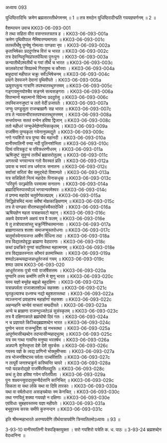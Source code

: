 अध्यायः 093

युधिष्ठिरादिभिः क्रमेण ब्रह्मसरस्तीर्थगमनम् ॥ 1 ॥ तत्र शमठेन युधिष्ठिरादीन्प्रति गययज्ञवर्णनम् ॥ 2 ॥

वैशम्पायन उवाच 	KK03-06-093-001  
ते तथा सहिता वीरा वसन्तस्तत्रतत्र ह ।	KK03-06-093-001a  
क्रमेण पृथिवीपाल नैमिषारण्यमागताः ॥	KK03-06-093-001c  
ततस्तीर्थेषु पुण्येषु गोमत्याः पाण्डवा नृप ।	KK03-06-093-002a  
कृताभिषेकाः प्रददुर्गाश्च वित्तं च भारत ॥	KK03-06-093-002c  
तत्र देवान्पितॄन्विप्रांस्तर्पयित्वा पुनःपुनः ।	KK03-06-093-003a  
कन्यातीर्थेऽश्वतीर्थे च गवां तीर्थे च भारत ॥	KK03-06-093-003c  
कालकोट्यां विपप्रस्थे गिरावुष्य च कौरवाः ।	KK03-06-093-004a  
बाहुदायां महीपाल चक्रुः सर्वेऽभिषेचनम् ॥	KK03-06-093-004c  
प्रयागे देवयजने देवानां पृथिवीपते ।	KK03-06-093-005a  
ऊषुराप्लुत्य गात्राणि तपश्चातस्थुरुत्तमम् ॥	KK03-06-093-005c  
गङ्गायमुनयोश्चैव सङ्गमे सत्यसङ्गराः ।	KK03-06-093-006a  
विपाप्मानो महात्मानो विप्रेभ्यः प्रददुर्वसु ॥	KK03-06-093-006c  
तपस्विजनजुष्टां च ततो वेदीं प्रजापतेः ।	KK03-06-093-007a  
जग्मुः पाण्डुसुता राजन्ब्राह्मणैः सह भारत ॥	KK03-06-093-007c  
तत्र ते न्यवसन्वीरास्तपश्चातस्थुरुत्तमम् ।	KK03-06-093-008a  
सन्तर्पयन्तः सततं वन्येन हविषा द्विजान् ॥	KK03-06-093-008c  
ततो महीधरं जग्मुर्धर्मज्ञेनाभिसत्कृतम् ।	KK03-06-093-009a  
राजर्षिणा पुण्यकृता गयेनानुपमद्युते ॥	KK03-06-093-009c  
नगो गयशिरो यत्र पुण्या चैव महानदी ।	KK03-06-093-010a  
वानीरमालिनी रम्या नदी पुलिनशोभिता ॥	KK03-06-093-010c  
दिव्यं पवित्रकूटं च पवित्रधरणीधरम् ।	KK03-06-093-011a  
ऋषिजुष्टं सुपुण्यं तत्तीर्थं ब्रह्मसरोतुलम् ॥	KK03-06-093-011c  
अगस्त्यो भगवान्यत्र गतो वैवस्वतं प्रति ।	KK03-06-093-012a  
उवास च स्वयं तत्र धर्मराजः सनातनः ॥	KK03-06-093-012c  
सर्वासां सरितां चैव समुद्भेदो विशाम्पते ।	KK03-06-093-013a  
यत्र सन्निहितो नित्यं महादेवः पिनाकधृक् ॥	KK03-06-093-013c  
\'परिपूर्णः परञ्ज्योतिः परमात्मा सनातनः ।	KK03-06-093-014a  
ब्रह्मादिभिरुपास्योऽयं भगवान्परमेश्वरः ॥	KK03-06-093-014c  
तं प्रणम्य महादेवं चतुर्वर्गफलप्रदम् ।	KK03-06-093-015a  
सिद्धिक्षेत्रमिदं मत्वा सर्वेषां मोक्षकाङ्क्षिणाम् ॥	KK03-06-093-015c  
तत्र ते पाण्डवा वीराश्चातुर्मास्यैस्तदेजिरे ।	KK03-06-093-016a  
ऋषियज्ञेन महता यत्राक्षयवटो महान् ।	KK03-06-093-016c  
अक्षये देवयजने अक्षयं यत्र वै फलम् ॥	KK03-06-093-016e  
ये तु तत्रोपवासांस्तु चक्रुर्निश्चितमानसाः ।	KK03-06-093-017a  
ब्राह्मणास्तत्र शतशः समाजग्मुस्तपोधनाः ॥	KK03-06-093-017c  
चातुर्मास्येनायजन्त आर्षेण विधिना तदा ।	KK03-06-093-018a  
तत्र विद्यातपोवृद्धा ब्राह्मणा वेदपारगाः ।	KK03-06-093-018c  
कथां प्रचक्रिरे पुण्यां सदसिस्था महात्मनाम् ॥	KK03-06-093-018e  
तत्र विद्याव्रतस्नातः कौमारं व्रतमास्थितः ।	KK03-06-093-019a  
शमठोऽकथयद्राजन्नाधूर्तरजसं गयम् ॥	KK03-06-093-019c  
शमठ उवाच 	KK03-06-093-020  
आधूर्तरजसः पुत्रो गयो राजर्षिसत्तमः ।	KK03-06-093-020a  
पुण्यानि तस्य कर्माणि तानि मे शृणु भारत ॥	KK03-06-093-020c  
यस्य यज्ञो बभूवेह बह्वन्नो बहुदक्षिणः ।	KK03-06-093-021a  
यत्रान्नपर्वता राजञ्शतशोऽथ सहस्रशः ॥	KK03-06-093-021c  
घृतकुल्याश्च दध्नश्च नद्यो बहुशतास्तथा ।	KK03-06-093-022a  
व्यञ्जनानां प्रवाहाश्च महार्हाणां सहस्रशः ॥	KK03-06-093-022c  
अहन्यहनि चाप्येवं याचतां सम्प्रदीयते ।	KK03-06-093-023a  
अन्ये च ब्राह्मणा राजन्भुञ्जतेऽन्नं सुसंस्कृतम् ॥	KK03-06-093-023c  
तत्र वै दक्षिणाकाले ब्रह्मघोषो दिवं गतः ।	KK03-06-093-024a  
न च प्रज्ञायते किञ्चिद्ब्रह्मशब्देन भारत ॥	KK03-06-093-024c  
पुण्येन चरता राजन्भूर्दिशः खं नभस्तथा ।	KK03-06-093-025a  
आपूर्णमासीच्छब्देन तदप्यासीन्महाद्भुतम् ॥	KK03-06-093-025c  
यत्र स्म गाथा गायन्ति मनुष्या भरतर्षभ ।	KK03-06-093-026a  
अन्नपानैः शुभैस्तृप्ता देशे देशे सुवर्चसः ॥	KK03-06-093-026c  
गयस्य यज्ञे के त्वद्य प्राणिनो भोक्तुमीप्सवः ।	KK03-06-093-027a  
तत्र भोजनशिष्टस्य पर्वताः पञ्चविंशतिः ॥	KK03-06-093-027c  
न तत्पूर्वे जनाश्चक्रुर्न करिष्यन्ति चापरे ।	KK03-06-093-028a  
गयो यदकरोद्यज्ञे राजर्षिरमितद्युतिः ॥	KK03-06-093-028c  
कथं तु देवा हविषा गयेन परितर्पिताः ।	KK03-06-093-029a  
पुनः शक्ष्यन्त्युपादातुमन्यैर्दत्तानि कानिचित् ॥	KK03-06-093-029c  
सिकता वा यथा लोके यथा वा दिवि तारकाः ।	KK03-06-093-030a  
यथा वा वर्षतोधारा असङ्ख्येयाः स्म केनचित् ।	KK03-06-093-030c  
तथा गणयितुं शक्या गययज्ञे न दक्षिणाः ॥	KK03-06-093-030e  
एवंविधाः सुबहवस्तस्य यज्ञा महीपतेः ।	KK03-06-093-031a  
बभूवुरस्य सरसः समीपे कुरुनन्दन ॥	KK03-06-093-031c  

इति श्रीमन्महाभारते अरण्यपर्वणि तीर्थयात्रापर्वणि त्रिनवतितमोऽध्यायः ॥ 93 ॥

3-93-10 वानीरमालिनी वेत्रपङ्क्तियुक्ता । सरो गयशिरो यत्रेति क. ध. पाठः ॥ 3-93-24 ब्रह्मशब्देन वेदध्वनिना ॥
